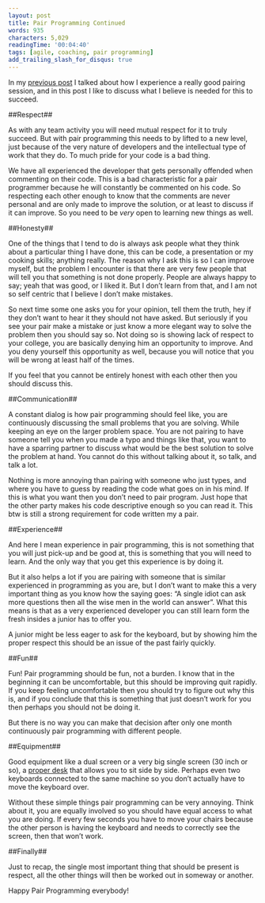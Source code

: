 ```yaml
---
layout: post
title: Pair Programming Continued
words: 935
characters: 5,029
readingTime: '00:04:40'
tags: [agile, coaching, pair programming]
add_trailing_slash_for_disqus: true
---
```

In my [previous post](http://cre8ivethought.com/blog/2010/01/15/pair-programming-session/) I talked about how I experience a really good pairing session, and in this post I like to discuss what I believe is needed for this to succeed.

##Respect##

As with any team activity you will need mutual respect for it to truly succeed. But with pair programming this needs to by lifted to a new level, just because of the very nature of developers and the intellectual type of work that they do. To much pride for your code is a bad thing.

We have all experienced the developer that gets personally offended when commenting on their code. This is a bad characteristic for a pair programmer because he will constantly be commented on his code. So respecting each other enough to know that the comments are never personal and are only made to improve the solution, or at least to discuss if it can improve. So you need to be _very_ open to learning new things as well.

##Honesty##

One of the things that I tend to do is always ask people what they think about a particular thing I have done, this can be code, a presentation or my cooking skills; anything really. The reason why I ask this is so I can improve myself, but the problem I encounter is that there are very few people that will tell you that something is not done properly. People are always happy to say; yeah that was good, or I liked it. But I don’t learn from that, and I am not so self centric that I believe I don’t make mistakes.

So next time some one asks you for your opinion, tell them the truth, hey if they don’t want to hear it they should not have asked. But seriously if you see your pair make a mistake or just know a more elegant way to solve the problem then you should say so. Not doing so is showing lack of respect to your college, you are basically denying him an opportunity to improve. And you deny yourself this opportunity as well, because you will notice that you will be wrong at least half of the times.

If you feel that you cannot be entirely honest with each other then you should discuss this.

##Communication##

A constant dialog is how pair programming should feel like, you are continuously discussing the small problems that you are solving. While keeping an eye on the larger problem space. You are not pairing to have someone tell you when you made a typo and things like that, you want to have a sparring partner to discuss what would be the best solution to solve the problem at hand. You cannot do this without talking about it, so talk, and talk a lot.

Nothing is more annoying than pairing with someone who just types, and where you have to guess by reading the code what goes on in his mind. If this is what you want then you don’t need to pair program. Just hope that the other party makes his code descriptive enough so you can read it. This btw is still a strong requirement for code written my a pair.

##Experience##

And here I mean experience in pair programming, this is not something that you will just pick-up and be good at, this is something that you will need to learn. And the only way that you get this experience is by doing it.

But it also helps a lot if you are pairing with someone that is similar experienced in programming as you are, but I don’t want to make this a very important thing as you know how the saying goes: “A single idiot can ask more questions then all the wise men in the world can answer”. What this means is that as a very experienced developer you can still learn form the fresh insides a junior has to offer you.

A junior might be less eager to ask for the keyboard, but by showing him the proper respect this should be an issue of the past fairly quickly.

##Fun##

Fun! Pair programming should be fun, not a burden. I know that in the beginning it can be uncomfortable, but this should be improving quit rapidly. If you keep feeling uncomfortable then you should try to figure out why this is, and if you conclude that this is something that just doesn’t work for you then perhaps you should not be doing it.

But there is no way you can make that decision after only one month continuously pair programming with different people.

##Equipment##

Good equipment like a dual screen or a very big single screen (30 inch or so), a [proper desk](http://niclasnilsson.se/articles/2009/03/31/pair-programming-desk/) that allows you to sit side by side. Perhaps even two keyboards connected to the same machine so you don’t actually have to move the keyboard over.

Without these simple things pair programming can be very annoying. Think about it, you are equally involved so you should have equal access to what you are doing. If every few seconds you have to move your chairs because the other person is having the keyboard and needs to correctly see the screen, then that won’t work.

##Finally##

Just to recap, the single most important thing that should be present is respect, all the other things will then be worked out in someway or another.

Happy Pair Programming everybody!